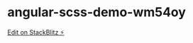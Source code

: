 # angular-scss-demo-wm54oy

[Edit on StackBlitz ⚡️](https://stackblitz.com/edit/angular-scss-demo-wm54oy)